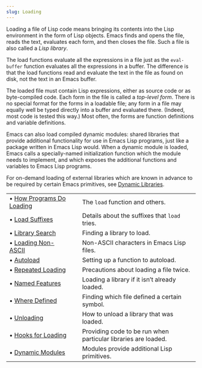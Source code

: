 ```yaml
---
slug: Loading
---
```


Loading a file of Lisp code means bringing its contents into the Lisp environment in the form of Lisp objects. Emacs finds and opens the file, reads the text, evaluates each form, and then closes the file. Such a file is also called a *Lisp library*.

The load functions evaluate all the expressions in a file just as the `eval-buffer` function evaluates all the expressions in a buffer. The difference is that the load functions read and evaluate the text in the file as found on disk, not the text in an Emacs buffer.

The loaded file must contain Lisp expressions, either as source code or as byte-compiled code. Each form in the file is called a *top-level form*. There is no special format for the forms in a loadable file; any form in a file may equally well be typed directly into a buffer and evaluated there. (Indeed, most code is tested this way.) Most often, the forms are function definitions and variable definitions.

Emacs can also load compiled dynamic modules: shared libraries that provide additional functionality for use in Emacs Lisp programs, just like a package written in Emacs Lisp would. When a dynamic module is loaded, Emacs calls a specially-named initialization function which the module needs to implement, and which exposes the additional functions and variables to Emacs Lisp programs.

For on-demand loading of external libraries which are known in advance to be required by certain Emacs primitives, see [Dynamic Libraries](Dynamic-Libraries).

|                                                      |    |                                                                |
| :--------------------------------------------------- | -- | :------------------------------------------------------------- |
| • [How Programs Do Loading](How-Programs-Do-Loading) |    | The `load` function and others.                                |
| • [Load Suffixes](Load-Suffixes)                     |    | Details about the suffixes that `load` tries.                  |
| • [Library Search](Library-Search)                   |    | Finding a library to load.                                     |
| • [Loading Non-ASCII](Loading-Non_002dASCII)         |    | Non-ASCII characters in Emacs Lisp files.                      |
| • [Autoload](Autoload)                               |    | Setting up a function to autoload.                             |
| • [Repeated Loading](Repeated-Loading)               |    | Precautions about loading a file twice.                        |
| • [Named Features](Named-Features)                   |    | Loading a library if it isn’t already loaded.                  |
| • [Where Defined](Where-Defined)                     |    | Finding which file defined a certain symbol.                   |
| • [Unloading](Unloading)                             |    | How to unload a library that was loaded.                       |
| • [Hooks for Loading](Hooks-for-Loading)             |    | Providing code to be run when particular libraries are loaded. |
| • [Dynamic Modules](Dynamic-Modules)                 |    | Modules provide additional Lisp primitives.                    |
